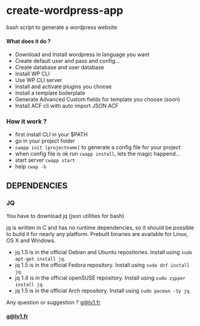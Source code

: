 # create-wordpress-app
bash script to generate a wordpress website

#### What does it do ?
* Download and Install wordpress in language you want
* Create default user and pass and config...
* Create database and user database
* Install WP CLI
* Use WP CLI server
* Install and activate plugins you choose
* Install a template boilerplate
* Generate Advanced Custom fields for template you choose (soon)
* Install ACF cli with auto import JSON ACF

### How it work ? 
- first install CLI in your $PATH
- go in your project folder
- ```cwapp init [projectname]``` to generate a config file for your project
- when config file is ok run ```cwapp install```, lets the magic happend...
- start server ```cwapp start```
- help ```cwap -h```

## DEPENDENCIES
### JQ
You have to download jq (json utilities for bash)

jq is written in C and has no runtime dependencies, so it should be possible to build it for nearly any platform. Prebuilt binaries are available for Linux, OS X and Windows.

- jq 1.5 is in the official Debian and Ubuntu repositories. Install using ```sudo apt-get install jq```.
- jq 1.5 is in the official Fedora repository. Install using ```sudo dnf install jq```.
- jq 1.4 is in the official openSUSE repository. Install using ```sudo zypper install jq```.
- jq 1.5 is in the official Arch repository. Install using ```sudo pacman -Sy jq```.


Any question or suggestion ? g@lv1.fr
#### g@lv1.fr
